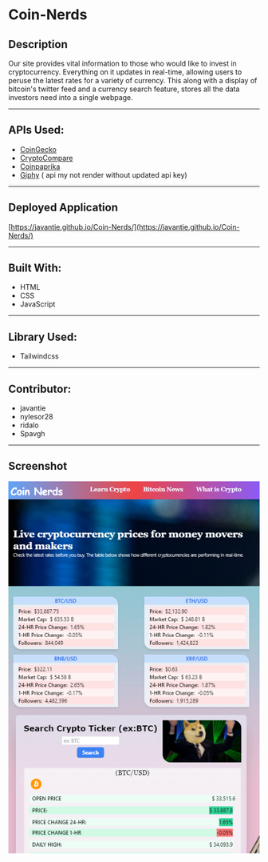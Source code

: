 # Coin-Nerds
## Description
Our site provides vital information to those who would like to invest in cryptocurrency. Everything on it updates in real-time, allowing users to peruse the latest rates for a variety of currency. This along with a display of bitcoin's twitter feed and a currency search feature, stores all the data investors need into a single webpage.

---
## APIs Used:
* [CoinGecko](https://coingecko.com/)
* [CryptoCompare](https://www.cryptocompare.com/coins/guides/how-to-use-our-api/)
* [Coinpaprika](https://coinpaprika.com/api/)
* [Giphy](https://developers.giphy.com/) ( api my not render without updated api key)
---

## Deployed Application
[https://javantie.github.io/Coin-Nerds/](https://javantie.github.io/Coin-Nerds/)

---
## Built With: 
* HTML
* CSS
* JavaScript
---
## Library Used:
* Tailwindcss
--- 

## Contributor: 
* javantie
* nylesor28
* ridalo 
* Spavgh

----
## Screenshot
![Coin Nerd Web App](/assets/images/webapp-img.png)



